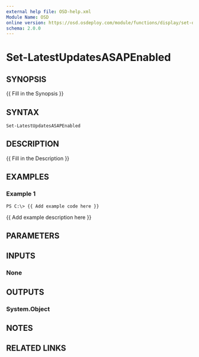 ```yaml
---
external help file: OSD-help.xml
Module Name: OSD
online version: https://osd.osdeploy.com/module/functions/display/set-disres
schema: 2.0.0
---
```


# Set-LatestUpdatesASAPEnabled

## SYNOPSIS
{{ Fill in the Synopsis }}

## SYNTAX

```
Set-LatestUpdatesASAPEnabled
```

## DESCRIPTION
{{ Fill in the Description }}

## EXAMPLES

### Example 1
```
PS C:\> {{ Add example code here }}
```

{{ Add example description here }}

## PARAMETERS

## INPUTS

### None
## OUTPUTS

### System.Object
## NOTES

## RELATED LINKS
